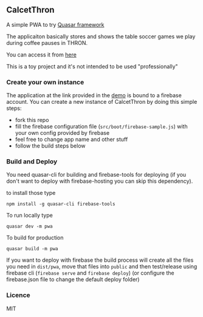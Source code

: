 ## CalcetThron

A simple PWA to try [Quasar framework](https://v1.quasar-framework.org)

The applicaiton basically stores and shows the table soccer games we play during coffee pauses in THRON.

You can access it from [here](https://darthron-6a632.firebaseapp.com/#/)

This is a toy project and it's not intended to be used "professionally"

### Create your own instance

The application at the link provided in the [demo](https://darthron-6a632.firebaseapp.com/#/) is bound to a firebase account. You can create a new instance of CalcetThron by doing this simple steps:
 - fork this repo
 - fill the firebase configuration file (`src/boot/firebase-sample.js`) with your own config provided by firebase
 - feel free to change app name and other stuff
 - follow the build steps below

### Build and Deploy

You need quasar-cli for building and firebase-tools for deploying (if you don't want to deploy with firebase-hosting you can skip this dependency).

to install those type

```
npm install -g quasar-cli firebase-tools
```

To run locally type

```
quasar dev -m pwa
```

To build for production

```
quasar build -m pwa
```

If you want to deploy with firebase the build process will create all the files you need in `dist/pwa`, move that files into `public` and then test/release using firebase cli (`firebase serve` and `firebase deploy`) (or configure the firebase.json file to change the default deploy folder)

### Licence

MIT